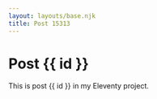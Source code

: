 ```yaml
---
layout: layouts/base.njk
title: Post 15313
---
```


# Post {{ id }}

This is post {{ id }} in my Eleventy project.
